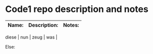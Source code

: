 # Code1 repo description and notes


Name: | Description: | Notes:
----- | ------------ | ------------ |

diese | nun | 
zeug | was |



Else:
